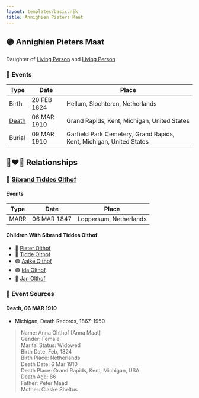 ```yaml
---
layout: templates/basic.njk
title: Annighien Pieters Maat
---
```

## 🟣 Annighien Pieters Maat

Daughter of [Living Person](/people/7/79488014) and [Living Person](/people/1/196672)

### 📆 Events

Type | Date | Place
------ | ------ | ------
Birth | 20 FEB 1824 | Hellum, Slochteren, Netherlands
[Death](#event-1) | 06 MAR 1910 | Grand Rapids, Kent, Michigan, United States
Burial | 09 MAR 1910 | Garfield Park Cemetery, Grand Rapids, Kent, Michigan, United States

## 👩‍❤️‍👨 Relationships

### 🔵 [Sibrand Tiddes Olthof](/people/7/76433820)

#### Events

Type | Date | Place
------ | ------ | ------
MARR | 06 MAR 1847 | Loppersum, Netherlands
#### Children With Sibrand Tiddes Olthof
* 🔵 [Pieter Olthof](/people/9/96395545)
* 🔵 [Tidde Olthof](/people/4/48588550)
* 🟣 [Aalke Olthof](/people/1/12784340)
* 🟣 [Ida Olthof](/people/6/60020862)
* 🔵 [Jan Olthof](/people/2/25950288)
### 📰 Event Sources

#### <a id="event-1"></a> Death, 06 MAR 1910
* Michigan, Death Records, 1867-1950
>   
  > Name: Anna Ohthof [Anna Maat]   
  > Gender: Female  
  > Marital Status: Widowed  
  > Birth Date: Feb, 1824  
  > Birth Place: Netherlands  
  > Death Date: 6 Mar 1910  
  > Death Place: Grand Rapids, Kent, Michigan, USA  
  > Death Age: 86  
  > Father: Peter Maad  
  > Mother: Claske Sheltus
